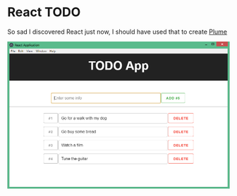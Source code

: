 # React TODO

So sad I discovered React just now, I should have used that to create [Plume](https://github.com/danmoop/plume-app)

![](preview.png)
